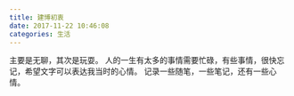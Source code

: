 ```yaml
---
title: 建博初衷
date: 2017-11-22 10:46:08
categories: 生活
---
```

主要是无聊，其次是玩耍。
人的一生有太多的事情需要忙碌，有些事情，很快忘记，希望文字可以表达我当时的心情。
记录一些随笔，一些笔记，还有一些心情。
